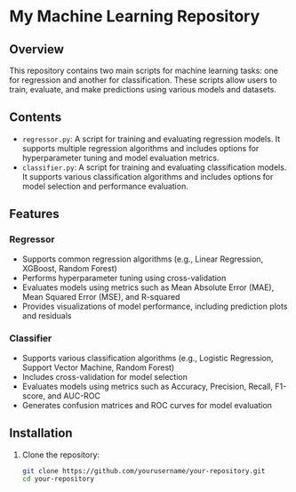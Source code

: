 # My Machine Learning Repository

## Overview

This repository contains two main scripts for machine learning tasks: one for regression and another for classification. These scripts allow users to train, evaluate, and make predictions using various models and datasets.

## Contents

- `regressor.py`: A script for training and evaluating regression models. It supports multiple regression algorithms and includes options for hyperparameter tuning and model evaluation metrics.
- `classifier.py`: A script for training and evaluating classification models. It supports various classification algorithms and includes options for model selection and performance evaluation.

## Features

### Regressor

- Supports common regression algorithms (e.g., Linear Regression, XGBoost, Random Forest)
- Performs hyperparameter tuning using cross-validation
- Evaluates models using metrics such as Mean Absolute Error (MAE), Mean Squared Error (MSE), and R-squared
- Provides visualizations of model performance, including prediction plots and residuals

### Classifier

- Supports various classification algorithms (e.g., Logistic Regression, Support Vector Machine, Random Forest)
- Includes cross-validation for model selection
- Evaluates models using metrics such as Accuracy, Precision, Recall, F1-score, and AUC-ROC
- Generates confusion matrices and ROC curves for model evaluation

## Installation

1. Clone the repository:

   ```bash
   git clone https://github.com/yourusername/your-repository.git
   cd your-repository
